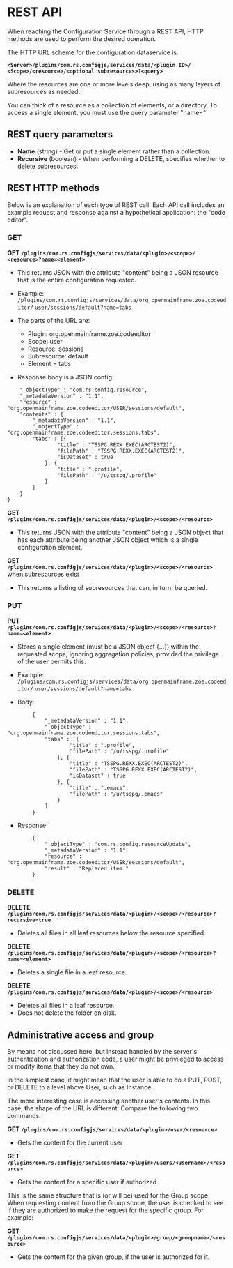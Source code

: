 
# REST API

When reaching the Configuration Service through a REST API, HTTP methods are used to perform the desired operation.

The HTTP URL scheme for the configuration dataservice is: 

**`<Server>/plugins/com.rs.configjs/services/data/<plugin ID>/`
  `<Scope>/<resource>/<optional subresources>?<query>`**

Where the resources are one or more levels deep, using as many layers of subresources as needed.

You can think of a resource as a collection of elements, or a directory. To access a single element, you must use the query parameter "name="

 
## REST query parameters
* **Name** (string) - Get or put a single element rather than a collection.
* **Recursive** (boolean) - When performing a DELETE, specifies whether to delete subresources.

 
## REST HTTP methods
Below is an explanation of each type of REST call.
Each API call includes an example request and response against a hypothetical application: the "code editor".

### GET
**GET `/plugins/com.rs.configjs/services/data/<plugin>/<scope>/`
      `<resource>?name=<element>`**
  * This returns JSON with the attribute "content" being a JSON resource that is the entire configuration requested.
  * Example: ```/plugins/com.rs.configjs/services/data/org.openmainframe.zoe.codeeditor/```
	```user/sessions/default?name=tabs```
  * The parts of the URL are:
    * Plugin: org.openmainframe.zoe.codeeditor
    * Scope: user
    * Resource: sessions
    * Subresource: default
    * Element = tabs

  * Response body is a JSON config:
```{
	"_objectType" : "com.rs.config.resource",
	"_metadataVersion" : "1.1",
	"resource" : "org.openmainframe.zoe.codeeditor/USER/sessions/default",
	"contents" : {
		"_metadataVersion" : "1.1",
		"_objectType" : "org.openmainframe.zoe.codeeditor.sessions.tabs",
		"tabs" : [{
				"title" : "TSSPG.REXX.EXEC(ARCTEST2)",
				"filePath" : "TSSPG.REXX.EXEC(ARCTEST2)",
				"isDataset" : true
			}, {
				"title" : ".profile",
				"filePath" : "/u/tsspg/.profile"
			}
		]
	}
}
```

**GET `/plugins/com.rs.configjs/services/data/<plugin>/<scope>/<resource>`**
  * This returns JSON with the attribute "content" being a JSON object that has each attribute being another JSON object which is a single configuration element.

**GET `/plugins/com.rs.configjs/services/data/<plugin>/<scope>/<resource>`** when subresources exist
  * This returns a listing of subresources that can, in turn, be queried.

### PUT

**PUT `/plugins/com.rs.configjs/services/data/<plugin>/<scope>/<resource>?name=<element>`**
  * Stores a single element (must be a JSON object {...}) within the requested scope, ignoring aggregation policies, provided the privilege of the user permits this.

  * Example: ```/plugins/com.rs.configjs/services/data/org.openmainframe.zoe.codeeditor/```
	          ```user/sessions/default?name=tabs```
  * Body:
```
        {
        	"_metadataVersion" : "1.1",
        	"_objectType" : "org.openmainframe.zoe.codeeditor.sessions.tabs",
        	"tabs" : [{
        			"title" : ".profile",
        			"filePath" : "/u/tsspg/.profile"
        		}, {
        			"title" : "TSSPG.REXX.EXEC(ARCTEST2)",
        			"filePath" : "TSSPG.REXX.EXEC(ARCTEST2)",
        			"isDataset" : true
        		}, {
        			"title" : ".emacs",
        			"filePath" : "/u/tsspg/.emacs"
        		}
        	]
        }
```
  * Response:
```
        {
        	"_objectType" : "com.rs.config.resourceUpdate",
        	"_metadataVersion" : "1.1",
        	"resource" : "org.openmainframe.zoe.codeeditor/USER/sessions/default",
        	"result" : "Replaced item."
        }
```

### DELETE

**DELETE `/plugins/com.rs.configjs/services/data/<plugin>/<scope>/<resource>?recursive=true`**
  * Deletes all files in all leaf resources below the resource specified.

**DELETE `/plugins/com.rs.configjs/services/data/<plugin>/<scope>/<resource>?name=<element>`**
  * Deletes a single file in a leaf resource.

**DELETE `/plugins/com.rs.configjs/services/data/<plugin>/<scope>/<resource>`**
  * Deletes all files in a leaf resource.
  * Does not delete the folder on disk.


## Administrative access and group

By means not discussed here, but instead handled by the server's authentication and authorization code, a user might be privileged to access or modify items that they do not own.

In the simplest case, it might mean that the user is able to do a PUT, POST, or DELETE to a level above User, such as Instance.

The more interesting case is accessing another user's contents. In this case, the shape of the URL is different. Compare the following two commands:

**GET `/plugins/com.rs.configjs/services/data/<plugin>/user/<resource>`**
  *  Gets the content for the current user

**GET `/plugins/com.rs.configjs/services/data/<plugin>/users/<username>/<resource>`**
  *  Gets the content for a specific user if authorized

This is the same structure that is (or will be) used for the Group scope. When requesting content from the Group scope, the user is checked to see if they are authorized to make the request for the specific group. For example:

**GET `/plugins/com.rs.configjs/services/data/<plugin>/group/<groupname>/<resource>`**
  * Gets the content for the given group, if the user is authorized for it.
